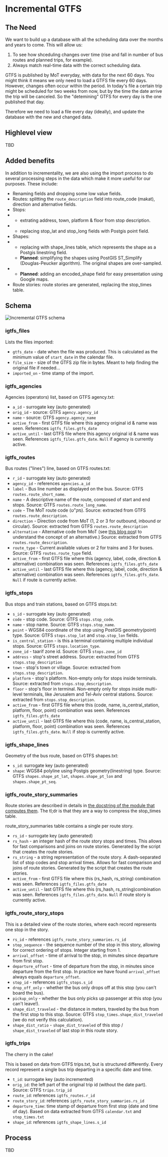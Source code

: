 # Incremental GTFS

## The Need

We want to build up a database with all the scheduling data over the months and years to come. This will allow  us:

1. To see how shceduling changes over time (rise and fall in number of bus routes and planned trips, for example).
2. Always match real-time data with the correct scheduling data. 

GTFS is published by MoT everyday, with data for the next 60 days. You might think it means we only need to load a GTFS file every 60 days. However, changes often occur within the period. In today's file a certain trip might be scheduled for two weeks from now, but by the time the date arrive the trip will be canceled. So the "detemining" GTFS for every day is the one published that day. 

Therefore we need to load a file every day (ideally), and update the database with the new and changed data.

## Highlevel view

TBD

## Added benefits

In addition to incrementality, we are also using the import process to do several processing steps in the data which make it more useful for our purposes. These include:

* Renaming fields and dropping some low value fields. 
* Routes: splitting the `route_description` field into route_code  (makat), direction and alternative fields.
* Stops: 
* * extrating address, town, platform & floor from stop description.
* * replacing stop_lat and stop_long fields with Postgis point field. 
* Shapes: 
* * replacing with shape_lines table, which represents the shape as a Postgis linestring field. 
  * **Planned**: simplifying the shapes using PostGIS ST_Simplify (Douglas-Peucker algorithm). The original shapes are over-sampled.
* * **Planned**:  adding an encoded_shape field for easy presentation using Google maps.
* Route stories: route stories are generated, replacing the stop_times table.
    ​


## Schema

![Incremental GTFS schema](https://github.com/hasadna/open-bus/blob/master/doc/incremental_gtfs.png)

### igtfs_files
Lists the files imported:
* `gtfs_date` - date when the file was produced. This is calculated as the minimum value of `start_date` in the calendar file.
* `file_size` - size of the GTFS zip file in bytes. Meant to help finding the original file if needed...
* `imported_on` - time stamp of the import.

### igtfs_agencies

Agencies (operators) list, based on GTFS agency.txt:

* `a_id` - surrogate key (auto generated) 
* `orig_id` - source: GTFS `agency.agency_id`
* `name` - source: GTFS `agency.agency_name` 
* `active_from` - first GTFS file where this agency original id & name was seen. References `igtfs_files.gtfs_date`
* `active_until` - last GTFS file where this agency original id & name was seen. References `igtfs_files.gtfs_date`. `Null` if agency is currently active. 

### igtfs_routes

Bus routes ("lines") line, based on GTFS routes.txt:

* `r_id` - surrogate key (auto generated)
* `agency_id` - references `agencies.a_id`
* `label` - Bus line number as displayed on the bus.  Source: GTFS `routes.route_short_name`.
* `name` - A descriptive name of the route, composed of start and end stops. Source: GTFS `routes.route_long_name`.
* `code` - The MoT route code (מק"ט). Source: extracted from GTFS `routes.route_description`.
* `direction` - Direction code from MoT (1, 2 or 3 for outbound, inbound or circular). Source: extracted from GTFS `routes.route_description`
* `alternative` - Alternative code from MoT (see [this blog pos](http://israelbikebus.blogspot.co.uk/2015/04/blog-post_28.html)t to understand the concept of an alternative.) Source: extracted from GTFS `routes.route_description`.
* `route_type` - Current available values or 2 for trains and 3 for buses. Source: GTFS `routes.route_type` field.
* `active_from` - first GTFS file where this (agency, label, code, direction & alternative) combination was seen. References `igtfs_files.gtfs_date`
* `active_until` - last GTFS file where this (agency, label, code, direction & alternative) combination was seen. References `igtfs_files.gtfs_date`. `Null` if route is currently active. 

### igtfs_stops

Bus stops and train stations, based on GTFS stops.txt:

* `s_id` - surrogate key (auto generated)
* `code` - stop code. Source: GTFS `stops.stop_code`. 
* `name` - stop name. Source: GTFS `stops.stop_name`.
* `point` - WGS84 coordinate of the stop using PostGIS geometry(point) type. Source: GTFS `stops.stop_lat` and `stop.stop_lon` fields.
* `is_central_station` - is this a terminal containing multiple individual stops. Source: GTFS `stops.location_type`.
* `zone_id` - taarif zone id. Source: GTFS `stops.zone_id`
* `address` - stop's street address. Source: extracted from GTFS `stops.stop_description`
* `town` - stop's town or village. Source: extracted from `stops.stop_description`.
* `platform` - stop's platform. Non-empty only for stops inside terminals. Source: extracted from `stops.stop_description`.
* `floor` - stop's floor in terminal. Non-empty only for stops inside multi-level terminals, like Jerusalem and Tel-Aviv central stations.  Source: extracted from `stops.stop_description`.
* `active_from` - first GTFS file where this (code, name, is_central_station, platform, floor, point) combination was seen. References `igtfs_files.gtfs_date`
* `active_until` - last GTFS file where this (code, name, is_central_station, platform, floor, point) combination was seen. References `igtfs_files.gtfs_date`. `Null` if stop  is currently active. 

### igtfs_shape_lines

Geometry of the bus route, based on GTFS shapes.txt:

* `s_id`: surrogate key (auto generated)
* `shape`: WGS84 polyline using Postgis geometry(linestring) type. Source: GTFS `shapes.shape_pt_lat`, `shapes.shape_pt_lon` and `shapes.shape_pt_seq`.


### igtfs_route_story_summaries

Route stories are described in details in [the docstring of the module that computes them](https://github.com/hasadna/open-bus/blob/master/gtfs/parser/route_stories.py). The tl;dr is that they are a way to compress the stop_times table. 

route_story_summaries table contains a single per route story.

* `rs_id` - surrogate key (auto generated)
* `rs_hash` - an integer hash of the route story stops and times. This allows for fast comparisons and joins on route stories. Generated by the script that creates the route stories.
* `rs_string` - a string representation of the route story. A dash-separated list of stop codes and stop arrival times. Allows for fast comparison and joins of route stories. Generated by the script that creates the route stories.
* `active_from` - first GTFS file where this (rs_hash, rs_string) combination was seen. References `igtfs_files.gtfs_date`
* `active_until` - last GTFS file where this (rs_hash, rs_string)combination was seen. References `igtfs_files.gtfs_date`. `Null` if route story is currently active. 

### igtfs_route_story_stops

This is a detailed view of the route stories, where each record represents one stop in the story. 

* `rs_id` - references `igtfs_route_story_summaries.rs_id`
* `stop_sequence` - the sequence number of the stop in this story, allowing for correct ordering of stops. Integer starting from 1.
* `arrival_offset` - time of arrival to the stop, in minutes since departure from first stop.
* `departure_offset` - time of departure from the stop, in minutes since departure from the first stop. In practice we have found `arrival_offset` always equals `departure_offset`.
* `stop_id` - references `igtfs_stops.s_id`
* `drop_off_only` - whether the bus only drops off at this stop (you can't board the bus).
* `pickup_only` - whether the bus only picks up passenger at this stop (you can't leave!).
* `shape_dist_traveled` - the distance in meters, traveled by the bus from the first stop to this stop. Source: GTFS `stop_times.shape_dist_traveled` (we do not verify this calculation).
* `shape_dist_ratio` - `shape_dist_traveled` of this stop / `shape_dist_traveled` of last stop in this route story.

### igtfs_trips

The cherry in the cake! 

This is based on data from GTFS trips.txt, but is structured differently. Every record represent a single bus trip departing in a specific date and time.

* `t_id`: surrogate key (auto incremented)
* `orig_id`: the left part of the original trip id (without the date part). Source: GTFS `trips.trip_id`
* `route_id`: references `igtfs_routes.r_id`
* `route_story_id`: references `igtfs_route_story_summaries.rs_id`
* `departure_time`: time stamp of departure from first stop (date and time of day). Based on data extracted from GTFS `calendar.txt` and `stop_times.txt`
* `shape_id`: references `igtfs_shape_lines.s_id`

## Process

TBD
